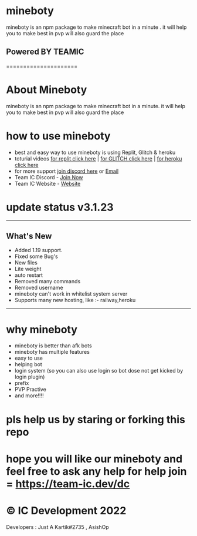 mineboty
========

mineboty is an npm package to make minecraft bot in a minute .
it will help you to make best in pvp will also guard the place
## Powered BY TEAMIC
  =====================

# About Mineboty 

mineboty is an npm package to make minecraft bot in a minute.
it will help you to make best in pvp will also guard the place


# how to use mineboty

- best and easy way to use mineboty is using Replit, Glitch & heroku 
- toturial videos [for replit click here](https://www.youtube.com/watch?v=WZwroM4NdBU&t=0s)   |   [for GLITCH click here](https://www.youtube.com/watch?v=6sPwCrHFYCY) | [for heroku click here](https://www.youtube.com/watch?v=YMVFHtkmSzg)
- for more support [join discord here](https://team-ic.dev/dev) or [Email](support@team-ic.dev)
- Team IC Discord - [Join Now](https://team-ic.dev/dev)
- Team IC Website - [Website](https://team-ic.dev)


# update status v3.1.23

- - - - - - - - - - - - - - - - - - - - - - - - - - - - - - - - - - - - - - - - -
## What's New
- Added 1.19 support.
- Fixed some Bug's
- New files
- Lite weight
- auto restart
- Removed many commands
- Removed username
- mineboty can't work in whitelist system server
- Supports many new hosting, like :- railway,heroku
- - - - - - - - - - - - - - - - - - - - - - - - - - - - - - - - - - - - - - - - -


# why mineboty
- mineboty is better than afk bots
- mineboty has multiple features
- easy to use
- helping bot
- login system (so you can also use login so bot dose not get kicked by login plugin)
- prefix
- PVP Practive
- and more!!!!


# pls help us by staring or forking this repo 

# hope you will like our mineboty and feel free to ask any help for help join = https://team-ic.dev/dc

# © IC Development 2022 

Developers : Just A Kartik#2735 , AsishOp
